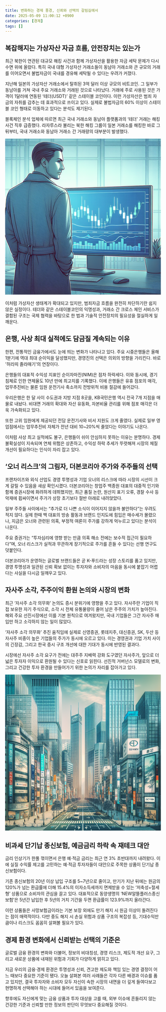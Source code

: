 ```yaml
---
title: 변화하는 경제 풍경, 신뢰와 선택의 갈림길에서
date: 2025-05-09 11:00:12 +0900
categories: [경제]
tags: []
---
```


## 복잡해지는 가상자산 자금 흐름, 안전장치는 있는가

최근 북한이 연관된 대규모 해킹 사건과 함께 가상자산을 활용한 자금 세탁 문제가 다시 수면 위에 올랐다. 특히 국내 대형 가상자산 거래소들이 동남아 거래소와 큰 규모의 거래를 이어오면서 불법자금이 국내를 경유해 세탁될 수 있다는 우려가 커졌다.

지난해 일본의 가상자산 거래소에서 탈취된 3억 달러 이상 규모의 비트코인. 그 일부가 동남아를 거쳐 국내 주요 거래소와 거래된 것으로 나타났다. 거래에 주로 사용된 것은 가격이 1달러에 연동된 ‘테더(USDT)’ 같은 스테이블 코인이다. 이런 가상자산은 범죄 자금의 자취를 감추는 데 효과적으로 쓰이고 있다. 실제로 불법자금의 60% 이상이 스테이블 코인 형태로 이동하고 있다는 분석도 제기된다.

블록체인 분석 업체에 따르면 최근 국내 거래소와 동남아 플랫폼과의 ‘테더’ 거래는 해킹 사건 직후 급증했다. 라자루스라 불리는 북한 해킹 그룹이 일본 거래소를 해킹한 바로 그 뒤부터, 국내 거래소와 동남아 거래소 간 거래량의 대부분이 발생했다.

![모니터 화면을 응시하며 가상자산 거래 차트와 데이터를 확인하는 트레이더](assets/img/2025-05-09-ea732561-82fe-4910-b1d1-faaff20d01ee/1746756086261.png)

이처럼 가상자산 생태계가 확대되고 있지만, 범죄자금 흐름을 완전히 차단하기란 쉽지 않은 실정이다. 테더와 같은 스테이블코인의 익명성과, 거래소 간 크로스 체인 서비스가 결합된 구조는 국제 협력을 바탕으로 한 법과 기술적 안전장치의 필요성을 절실하게 일깨운다.

## 은행, 사상 최대 실적에도 담금질 계속되는 이유

한편, 전통적인 금융가에서도 눈에 띄는 변화가 나타나고 있다. 주요 시중은행들은 올해 1분기에 역대 최대 순이익을 달성했지만, 경영진의 선택은 의외의 방향을 가리킨다. 바로 '허리띠 졸라매기'의 연장이다.

은행들의 대표적 수익성 지표인 순이자마진(NIM)은 점차 하락세다. 이와 동시에, 경기침체로 인한 연체율도 10년 만에 최고치를 기록했다. 이에 은행들은 유휴 점포의 매각, 업무추진비는 물론 임원 운전기사 축소까지 전방위적 비용 절감에 들어갔다.

우리은행은 한 달 사이 수도권과 지방 지점 8곳을, KB국민은행 역시 전국 7개 지점을 매물로 내놨다. 비대면 거래의 확대와 자산 유동화, 자본비율 관리를 위해 점포 매각은 더욱 가속화되고 있다.

또한 고위 임원에게 제공되던 전담 운전기사와 비서 지원도 크게 줄였다. 실제로 일부 영업점에서는 업무추진비 자체가 전년 대비 10~20%씩 줄었다는 이야기도 나온다.

이처럼 사상 최고 실적에도 불구, 은행들이 쉬이 안심하지 못하는 이유는 분명하다. 경제 불확실성이 지속되며 연체 위험은 상존하고, 수익성 하락 추세가 뚜렷해져 시장의 체질 개선이 필요하다는 인식이 자리 잡고 있다.

## ‘오너 리스크’의 그림자, 더본코리아 주가와 주주들의 선택

프랜차이즈와 외식 산업도 경영 투명성과 기업 오너의 리스크에 따라 시장의 시선이 크게 갈릴 수 있음을 새삼 확인시켰다. 더본코리아는 창업주 백종원 대표의 대중적 인기와 함께 증권시장에 화려하게 데뷔했지만, 최근 품질 논란, 원산지 표기 오류, 경찰 수사 등 악재에 휩싸이면서 주가가 상장 초기보다 절반 아래로 내려앉았다.

일부 주주들 사이에서는 “추가로 더 나쁜 소식이 이어지지 않을까 불안하다”는 우려도 적지 않다. 실제 한때 백 대표의 방송 활동과 브랜드 인지도에 힘입은 매수세가 몰렸으나, 지금은 오너와 관련된 의혹, 부정적 여론이 주가를 강하게 억누르고 있다는 분석이 나온다.

주요 증권가는 “투자심리에 영향 받는 만큼 의혹 해소 전에는 보수적 접근이 필요하다”며, 오너 리스크가 실적과 무관하게 장기적으로 주가를 흔들 수 있다는 선행 연구도 덧붙인다.

더본코리아가 운영하는 글로벌 브랜드들은 곧 K-푸드라는 성장 스토리를 품고 있지만, 경영 투명성과 일관된 신뢰 확보 없이는 투자자와 소비자의 마음을 동시에 붙잡기 어렵다는 사실을 다시금 일깨우고 있다.

## 자사주 소각, 주주이익 환원 논의와 시장의 변화

최근 ‘자사주 소각 의무화’ 논의도 증시 분위기에 영향을 주고 있다. 자사주란 기업이 직접 보유한 자기 주식으로, 소각 시 전체 유통물량이 줄어 남은 주주의 가치가 높아진다. 해외 주요 선진시장에선 이를 기본 원칙으로 여겨왔지만, 국내 기업들은 그간 자사주 매입만 하고 소각하지 않는 일이 많았다.

‘자사주 소각 의무화’ 추진 움직임에 실제로 신영증권, 롯데지주, 대신증권, SK, 두산 등 자사주 비중이 높은 기업들의 주가가 동시에 오르고 있다. 이는 경영권과 기업 가치 사이의 긴장감, 그리고 한국 증시 구조 개선에 대한 기대가 동시에 반영된 결과다.

시장에선 자사주 소각 요구가 전에는 대주주 지배력 강화 도구였던 자사주가, 앞으로 더 넓은 투자자 이익으로 환원될 수 있다는 신호로 읽힌다. 선진적 거버넌스 모델로의 변화, 그리고 건강한 투자 환경을 만들어가기 위한 논의가 자리를 잡아가고 있다.

![서울 중심가의 대형 오피스 빌딩과 증권사 간판이 즐비한 거리](assets/img/2025-05-09-ea732561-82fe-4910-b1d1-faaff20d01ee/1746756105439.png)

## 비과세 단기납 종신보험, 예금금리 하락 속 재테크 대안

금리 인상기가 한풀 꺾이면서 은행 예·적금 금리는 최근 연 3% 초반대까지 내려왔다. 이에 실질 수익률 제고를 고민하는 예·적금 투자자들이 대안으로 주목한 상품이 단기납 종신보험이다.

기존 종신보험의 20년 이상 납입 구조를 5~7년으로 줄이고, 만기가 지난 뒤에는 원금의 120%가 넘는 환급률에 더해 15.4%의 이자소득세까지 면제받을 수 있는 ‘저축성+절세형’ 상품으로 소비자의 관심을 끌고 있다. 대표적으로 동양생명의 ‘NEW알뜰플러스종신보험’은 5년간 납입한 후 5년의 거치 기간을 두면 환급률이 123.9%까지 올라간다.

이런 상품들은 사망보험금이라는 기본 보장 외에도 만기 해지 시 원금 이상이 돌려진다는 점이 매력적이다. 다만 중도 해지 시 손실 위험과 상품 구조의 복잡성 등, 기대수익만큼이나 리스크도 꼼꼼히 살펴볼 필요가 있다.

## 경제 환경 변화에서 신뢰받는 선택의 기준은

글로벌 금융 환경의 변화와 더불어, 정보의 비대칭성, 경영 리스크, 제도적 개선 요구, 그리고 새로운 상품에 내재된 위험과 기회가 다양하게 얽히고 있다. 

지금 우리의 금융·경제 환경은 투명성과 신뢰, 견고한 제도와 책임 있는 경영 결정이 어느 때보다 중요한 기준이 됐다. 오늘 살펴본 여러 사례들은 각자 다른 배경과 이슈를 품고 있지만, 결국 투자자와 소비자 모두 자신이 속한 시장의 내면을 더 깊게 들여다보고 현명하게 선택해야 하는 시대에 들어서 있음을 보여준다. 

향후에도 자신에게 맞는 금융 상품과 투자 대상을 고를 때, 외부 이슈에 흔들리지 않는 건강한 기준과 신뢰할 만한 정보의 판단이 무엇보다 중요해질 것이다.